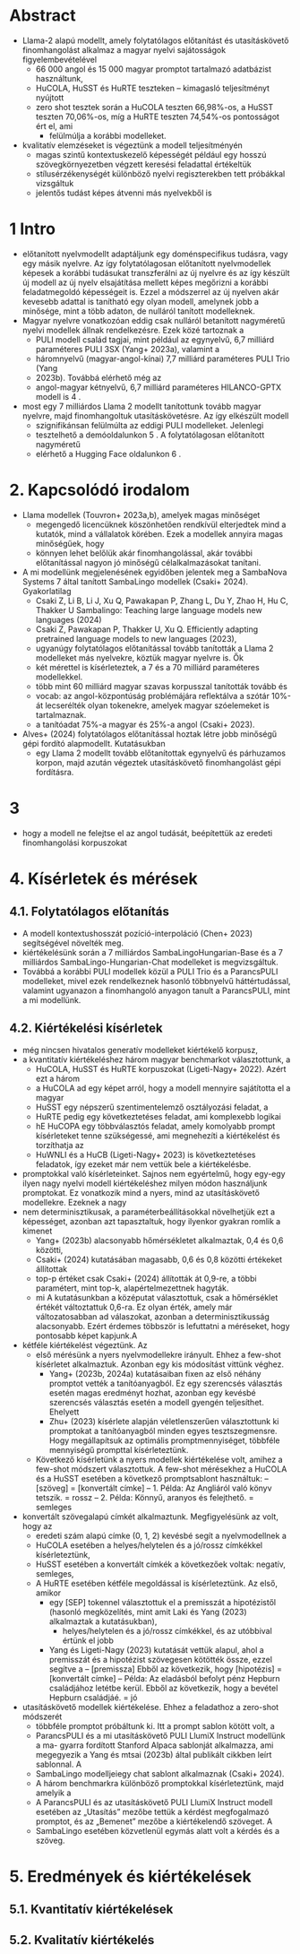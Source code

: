 # Abstract

* Llama-2 alapú modellt, amely folytatólagos előtanítást és utasításkövető
  finomhangolást alkalmaz a magyar nyelvi sajátosságok figyelembevételével
  * 66 000 angol és 15 000 magyar promptot tartalmazó adatbázist használtunk,
  * HuCOLA, HuSST és HuRTE teszteken – kimagasló teljesítményt nyújtott
  * zero shot tesztek során a HuCOLA teszten 66,98%-os, a HuSST teszten
    70,06%-os, míg a HuRTE teszten 74,54%-os pontosságot ért el, ami
    * felülmúlja a korábbi modelleket.
* kvalitatív elemzéseket is végeztünk a modell teljesítményén
  * magas szintű kontextuskezelő képességét például egy hosszú
    szövegkörnyezetben végzett keresési feladattal értékeltük
  * stílusérzékenységét különböző nyelvi regiszterekben tett próbákkal
    vizsgáltuk
  * jelentős tudást képes átvenni más nyelvekből is

# 1 Intro

* előtanított nyelvmodellt adaptáljunk egy doménspecifikus tudásra, vagy egy
  másik nyelvre. Az így folytatólagosan előtanított nyelvmodellek képesek a
  korábbi tudásukat transzferálni az új nyelvre és az így készült új modell az
  új nyelv elsajátítása mellett képes megőrizni a korábbi feladatmegoldó
  képességeit is. Ezzel a módszerrel az új nyelven akár kevesebb adattal is
  tanítható egy olyan modell, amelynek jobb a minősége, mint a több adaton, de
  nulláról tanított modelleknek.
* Magyar nyelvre vonatkozóan eddig csak nulláról betanított nagyméretű nyelvi
  modellek állnak rendelkezésre. Ezek közé tartoznak a 
  * PULI modell család tagjai, mint például az egynyelvű, 6,7 milliárd
    paraméteres PULI 3SX (Yang+ 2023a), valamint a 
  * háromnyelvű (magyar-angol-kínai) 7,7 milliárd paraméteres PULI Trio (Yang
   + 2023b). Továbbá elérhető még az 
  * angol-magyar kétnyelvű, 6,7 milliárd paraméteres HILANCO-GPTX modell is 4 .
* most egy 7 milliárdos Llama 2 modellt tanítottunk tovább magyar nyelvre,
  majd finomhangoltuk utasításkövetésre. Az így elkészült modell 
  * szignifikánsan felülmúlta az eddigi PULI modelleket.  Jelenlegi
  * tesztelhető a demóoldalunkon 5 . A folytatólagosan előtanított nagyméretű
  * elérhető a Hugging Face oldalunkon 6 .

# 2. Kapcsolódó irodalom

* Llama modellek (Touvron+ 2023a,b), amelyek magas minőséget
  * megengedő licencüknek köszönhetően rendkívül elterjedtek mind a kutatók,
    mind a vállalatok körében. Ezek a modellek annyira magas minőségűek, hogy
  * könnyen lehet belőlük akár finomhangolással, akár további előtanítással
    nagyon jó minőségű célalkalmazásokat tanítani.
* A mi modellünk megjelenésének egyidőben jelentek meg a SambaNova Systems 7
  által tanított SambaLingo modellek (Csaki+ 2024). Gyakorlatilag
  * Csaki Z, Li B, Li J, Xu Q, Pawakapan P, Zhang L, Du Y, Zhao H, Hu C, 
    Thakker U
    Sambalingo: Teaching large language models new languages (2024)
  * Csaki Z, Pawakapan P, Thakker U, Xu Q.
    Efficiently adapting pretrained language models to new languages (2023),
  * ugyanúgy folytatólagos előtanítással tovább tanították a Llama 2 modelleket
    más nyelvekre, köztük magyar nyelvre is. Ők 
  * két mérettel is kísérleteztek, a 7 és a 70 milliárd paraméteres modellekkel.
  * több mint 60 milliárd magyar szavas korpusszal tanították tovább és 
  * vocab: az angol-központúság problémájára reflektálva a szótár 10%-át
    lecserélték olyan tokenekre, amelyek magyar szóelemeket is tartalmaznak.
  * a tanítóadat 75%-a magyar és 25%-a angol (Csaki+ 2023).
* Alves+ (2024) folytatólagos előtanítással hoztak létre jobb minőségű
  gépi fordító alapmodellt. Kutatásukban 
  * egy Llama 2 modellt tovább előtanítottak egynyelvű és párhuzamos korpon,
    majd azután végeztek utasításkövető finomhangolást gépi fordításra.

# 3

* hogy a modell ne felejtse el az angol tudását, beépítettük az eredeti
  finomhangolási korpuszokat

# 4. Kísérletek és mérések

## 4.1. Folytatólagos előtanítás

* A modell kontextushosszát pozíció-interpoláció (Chen+ 2023) segítségével
  növelték meg.
* kiértékelésünk során a 7 milliárdos SambaLingoHungarian-Base és a 7
  milliárdos SambaLingo-Hungarian-Chat modelleket is megvizsgáltuk. 
* Továbbá a korábbi PULI modellek közül a PULI Trio és a ParancsPULI
  modelleket, mivel ezek rendelkeznek hasonló többnyelvű háttértudással,
  valamint ugyanazon a finomhangoló anyagon tanult a ParancsPULI, mint a mi
  modellünk.

## 4.2. Kiértékelési kísérletek

* még nincsen hivatalos generatív modelleket kiértékelő korpusz, 
* a kvantitatív kiértékeléshez három magyar benchmarkot választottunk, a 
  * HuCOLA, HuSST és HuRTE korpuszokat (Ligeti-Nagy+ 2022). Azért ezt a három
  * a HuCOLA ad egy képet arról, hogy a modell mennyire sajátította el a magyar
  * HuSST egy népszerű szentimentelemző osztályozási feladat, a 
  * HuRTE pedig egy következtetéses feladat, ami komplexebb logikai
  * hE HuCOPA egy többválasztós feladat, amely komolyabb prompt kísérleteket
    tenne szükségessé, ami megnehezíti a kiértékelést és torzíthatja az
  * HuWNLI és a HuCB (Ligeti-Nagy+ 2023) is következtetéses feladatok, így
    ezeket már nem vettük bele a kiértékelésbe.
* promptokkal való kísérleteinket. Sajnos nem egyértelmű, hogy egy-egy ilyen
  nagy nyelvi modell kiértékeléshez milyen módon használjunk promptokat. Ez
  vonatkozik mind a nyers, mind az utasításkövető modellekre. Ezeknek a nagy
* nem determinisztikusak, a paraméterbeállításokkal növelhetjük ezt a
  képességet, azonban azt tapasztaltuk, hogy ilyenkor gyakran romlik a kimenet
  * Yang+ (2023b) alacsonyabb hőmérsékletet alkalmaztak, 0,4 és 0,6 közötti,
  * Csaki+ (2024) kutatásában magasabb, 0,6 és 0,8 közötti értékeket állítottak
  * top-p értéket csak Csaki+ (2024) állították át 0,9-re, a többi paramétert,
    mint top-k, alapértelmezettnek hagyták. 
  * mi A kutatásunkban a középutat választottuk, csak a hőmérséklet értékét
    változtattuk 0,6-ra. Ez olyan érték, amely már változatosabban ad
    válaszokat, azonban a determinisztikusság alacsonyabb. Ezért érdemes
    többször is lefuttatni a méréseket, hogy pontosabb képet kapjunk.A
* kétféle kiértékelést végeztünk. Az 
  * első mérésünk a nyers nyelvmodellekre irányult.  Ehhez a few-shot kísérletet
    alkalmaztuk.  Azonban egy kis módosítást vittünk véghez. 
    * Yang+ (2023b, 2024a) kutatásaiban fixen az első néhány promptot vették a
      tanítóanyagból.
    Ez egy szerencsés választás esetén magas eredményt hozhat, azonban egy
    kevésbé szerencsés választás esetén a modell gyengén teljesíthet. Ehelyett
    * Zhu+ (2023) kísérlete alapján véletlenszerűen választottunk ki promptokat
      a tanítóanyagból minden egyes tesztszegmensre. Hogy megállapítsuk az
      optimális promptmennyiséget, többféle mennyiségű prompttal kísérleteztünk.
  * Következő kísérletünk a nyers modellek kiértékelése volt, amihez a few-shot
    módszert választottuk. A few-shot mérésekhez a HuCOLA és a HuSST esetében a
    következő promptsablont használtuk:
– [szöveg] = [konvertált címke]
– 1. Példa: Az Angliáról való könyv tetszik. = rossz
– 2. Példa: Könnyű, aranyos és felejthető. = semleges
* konvertált szövegalapú címkét alkalmaztunk. Megfigyelésünk az volt, hogy az
  * eredeti szám alapú címke (0, 1, 2) kevésbé segít a nyelvmodellnek a
  * HuCOLA esetében a helyes/helytelen és a jó/rossz címkékkel kísérleteztünk,
  * HuSST esetében a konvertált címkék a következőek voltak: negatív, semleges,
  * A HuRTE esetében kétféle megoldással is kísérleteztünk. Az első, amikor 
    * egy [SEP] tokennel választottuk el a premisszát a hipotézistől (hasonló
      megközelítés, mint amit Laki és Yang (2023) alkalmaztak a kutatásukban),
      * helyes/helytelen és a jó/rossz címkékkel, és az utóbbival értünk el jobb
    * Yang és Ligeti-Nagy (2023) kutatását vettük alapul, ahol
      a premisszát és a hipotézist szövegesen kötötték össze, ezzel segítve a
– [premissza] Ebből az következik, hogy [hipotézis] = [konvertált címke]
– Példa: Az eladásból befolyt pénz Hepburn családjához letétbe kerül. Ebből
az következik, hogy a bevétel Hepburn családjáé. = jó
* utasításkövető modellek kiértékelése. Ehhez a feladathoz a zero-shot módszerét
  * többféle promptot próbáltunk ki. Itt a prompt sablon kötött volt, a
  * ParancsPULI és a mi utasításkövető PULI LlumiX Instruct modellünk a ma-
    gyarra fordított Stanford Alpaca sablonját alkalmazza, ami megegyezik a Yang
    és mtsai (2023b) által publikált cikkben leírt sablonnal. A 
  * SambaLingo modelljeiegy chat sablont alkalmaznak (Csaki+ 2024). 
  * A három benchmarkra különböző promptokkal kísérleteztünk, majd amelyik a
  * A ParancsPULI és az utasításkövető PULI LlumiX Instruct modell esetében az
    „Utasítás” mezőbe tettük a kérdést megfogalmazó promptot, és az „Bemenet”
    mezőbe a kiértékelendő szöveget. A 
  * SambaLingo esetében közvetlenül egymás alatt volt a kérdés és a szöveg.

# 5. Eredmények és kiértékelések

## 5.1. Kvantitatív kiértékelések

## 5.2. Kvalitatív kiértékelés

